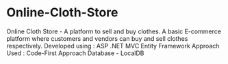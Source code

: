 # Online-Cloth-Store
Online Cloth Store - A platform to sell and buy clothes.
A basic E-commerce platform where customers and vendors can buy and sell clothes respectively.
Developed using : ASP .NET MVC
Entity Framework Approach Used : Code-First Approach
Database - LocalDB

